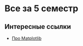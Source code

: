 # Все за 5 семестр

## Интересные ссылки

- [Про Matplotlib](https://python-course.eu/numerical-programming/histograms-with-matplotlib.php)
